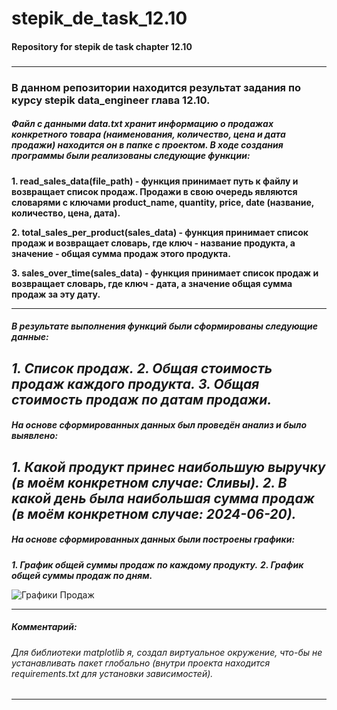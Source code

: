 # stepik_de_task_12.10
#### Repository for stepik de task chapter 12.10
###
---
### В данном репозитории находится результат задания по курсу stepik data_engineer глава 12.10.

##### Файл с данными data.txt хранит информацию о продажах конкретного товара (наименования, количество, цена и дата продажи) находится он в папке с проектом. В ходе создания программы были реализованы следующие функции:
###
**1. read_sales_data(file_path) - функция принимает путь к файлу и возвращает список продаж. Продажи в свою очередь являются словарями с ключами product_name, quantity, price, date (название, количество, цена, дата).**

**2. total_sales_per_product(sales_data) - функция принимает список продаж и возвращает словарь, где ключ - название продукта, а значение - общая сумма продаж этого продукта.**

**3. sales_over_time(sales_data) - функция принимает список продаж и возвращает словарь, где ключ - дата, а значение общая сумма продаж за эту дату.**

---

##### В результате выполнения функций были сформированы следующие данные:
***1. Список продаж.***
***2. Общая стоимость продаж каждого продукта.***
***3. Общая стоимость продаж по датам продажи.***
---
##### На основе сформированных данных был проведён анализ и было выявлено:
***1. Какой продукт принес наибольшую выручку (в моём конкретном случае: Сливы).***
***2. В какой день была наибольшая сумма продаж (в моём конкретном случае: 2024-06-20).***
---
##### На основе сформированных данных были построены графики:
***1. График общей суммы продаж по каждому продукту.***
***2. График общей суммы продаж по дням.***

![Графики Продаж](https://i.postimg.cc/dt0sXM4V/graphics.png 'Графики Продаж')

---
##### Комментарий:
###### Для библиотеки matplotlib я, создал виртуальное окружение, что-бы не устанавливать пакет глобально (внутри проекта находится requirements.txt для установки зависимостей).
###
###
---
